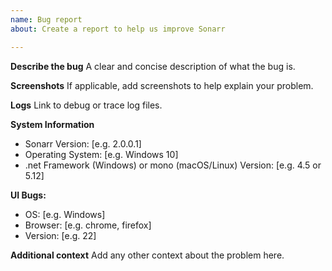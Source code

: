 ```yaml
---
name: Bug report
about: Create a report to help us improve Sonarr

---
```


**Describe the bug**
A clear and concise description of what the bug is.

**Screenshots**
If applicable, add screenshots to help explain your problem.

**Logs**
Link to debug or trace log files.

**System Information**

 - Sonarr Version: [e.g. 2.0.0.1]
 - Operating System: [e.g. Windows 10]
 - .net Framework (Windows) or mono (macOS/Linux) Version: [e.g. 4.5 or 5.12]

**UI Bugs:**
 - OS: [e.g. Windows]
 - Browser: [e.g. chrome, firefox]
 - Version: [e.g. 22]

**Additional context**
Add any other context about the problem here.
